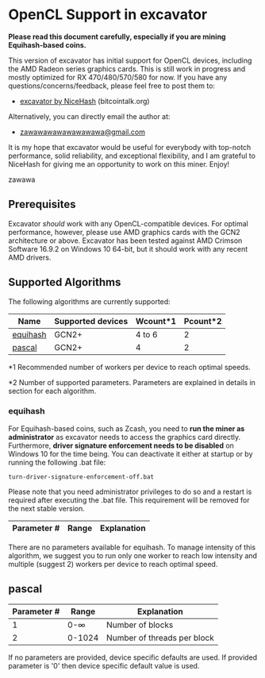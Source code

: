 # OpenCL Support in excavator

**Please read this document carefully, especially if you are mining Equihash-based coins.** 

This version of excavator has initial support for OpenCL devices,
including the AMD Radeon series graphics cards. This is still work in
progress and mostly optimized for RX 470/480/570/580 for now. 
If you have any questions/concerns/feedback, please feel free
to post them to:

* [excavator by NiceHash](https://bitcointalk.org/index.php?topic=1777827) (bitcointalk.org)

Alternatively, you can directly email the author at:

* [zawawawawawawawawa@gmail.com](mailto:zawawawawawawawawa@gmail.com)

It is my hope that excavator would be useful for everybody with
top-notch performance, solid reliability, and exceptional flexibility,
and I am grateful to NiceHash for giving me an opportunity to work on this miner.
Enjoy!

zawawa


## Prerequisites

Excavator *should* work with any OpenCL-compatible devices. For optimal performance,
however, please use AMD graphics cards with 
the GCN2 architecture or above. Excavator has been tested against 
AMD Crimson Software 16.9.2 on Windows 10 64-bit, but it should work with
any recent AMD drivers.


## Supported Algorithms

The following algorithms are currently supported:

Name | Supported devices | Wcount*1 | Pcount*2
-----------------|----------|---------|----
[equihash](#equihash) | GCN2+ | 4 to 6| 2
[pascal](#pascal) | GCN2+ | 4 | 2

*1 Recommended number of workers per device to reach optimal speeds.

*2 Number of supported parameters. Parameters are explained in details in section for each algorithm.


### <a name="equihash"></a> equihash

For Equihash-based coins, such as Zcash, you need to **run 
the miner as administrator** as excavator needs to access the graphics 
card directly. Furthermore, **driver signature enforcement needs to be 
disabled** on Windows 10 for the time being. You can deactivate
it either at startup or by running the following .bat file:

    turn-driver-signature-enforcement-off.bat

Please note that you need administrator privileges to do so and 
a restart is required after executing the .bat file. This 
requirement will be removed for the next stable version.

Parameter # | Range | Explanation
-----------------|----------|---------

There are no parameters available for equihash. To manage intensity of this algorithm, we suggest you to run only one worker to reach low intensity and multiple (suggest 2) workers per device to reach optimal speed.


## <a name="pascal"></a> pascal

Parameter # | Range | Explanation
-----------------|----------|---------
1 | 0-∞ | Number of blocks
2 | 0-1024 | Number of threads per block

If no parameters are provided, device specific defaults are used. If provided parameter is '0' then device specific default value is used.
